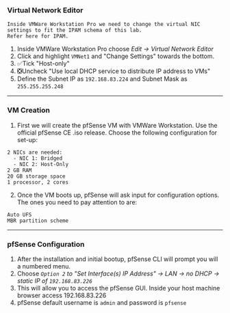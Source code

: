### Virtual Network Editor
```
Inside VMWare Workstation Pro we need to change the virtual NIC settings to fit the IPAM schema of this lab.  
Refer here for IPAM.
```
1. Inside VMWare Workstation Pro choose *Edit → Virtual Network Editor*
2. Click and highlight `VMNet1` and "Change Settings" towards the bottom.
3. ✅Tick "Host-only"
4. ❎Uncheck "Use local DHCP service to distribute IP address to VMs"
5. Define the Subnet IP as `192.168.83.224` and Subnet Mask as `255.255.255.248`

---

### VM Creation
1. First we will create the pfSense VM with VMWare Workstation. Use the official pfSense CE .iso release. Choose the following configuration for set-up:
```
2 NICs are needed:
  - NIC 1: Bridged
  - NIC 2: Host-Only
2 GB RAM
20 GB storage space
1 processor, 2 cores
```
2. Once the VM boots up, pfSense will ask input for configuration options. The ones you need to pay attention to are:
```
Auto UFS
MBR partition scheme
```

---

### pfSense Configuration
1. After the installation and initial bootup, pfSense CLI will prompt you will a numbered menu.
2. Choose *`Option 2` to "Set Interface(s) IP Address" → LAN → no DHCP → static IP of `192.168.83.226`*
3. This will allow you to access the pfSense GUI. Inside your host machine browser access 192.168.83.226
4. pfSense default username is `admin` and password is `pfsense`

